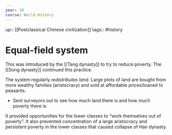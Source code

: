 ```yaml
---
year: 10
course: World History
---
```

up:: [[Postclassical Chinese civilization]]
tags:: #history 

# Equal-field system

This was introduced by the [[Tang dynasty]] to try to reduce poverty. The [[Song dynasty]] continued this practice.

The system regularly *redistributes land*. Large plots of land are bought from more wealthy families (aristocracy) and sold at affordable prices/loaned to peasants.
- Sent surveyors out to see how much land there is and how much poverty there is

It provided opportunities for the lower classes to “work themselves out of poverty”. It also prevented concentration of a large aristocracy and persistent poverty in the lower classes that caused collapse of Han dynasty.